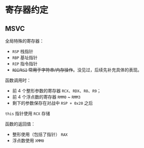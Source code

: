 
# 寄存器约定

## MSVC

全局特殊的寄存器：

- `RSP` 栈指针
- `RBP` 基址指针
- `RIP` 指令指针
- <s>`RDI`/`RSI` 常用于字符串/内存操作</s>。没见过，后续先补充具体的表现。

函数调用时：

- 前 4 个整形参数的寄存器 `RCX`、`RDX`、`R8`、`R9`；
 - 前 4 个浮点数的寄存器 `RMM0` ~ `RMM3`
 - 剩下的参数保存在对战中 `RSP + 0x20` 之后

`this` 指针使用 `RCX` 存储

函数的返回值：

- 整形使用（包括了指针） `RAX`
- 浮点数使用 `XMM0`


